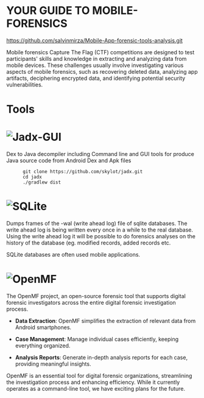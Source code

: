 # YOUR GUIDE TO MOBILE-FORENSICS
https://github.com/salvinmirza/Mobile-App-forensic-tools-analysis.git

Mobile forensics Capture The Flag (CTF) competitions are designed to test participants' skills and knowledge in extracting and analyzing data from mobile devices. These challenges usually involve investigating various aspects of mobile forensics, such as recovering deleted data, analyzing app artifacts, deciphering encrypted data, and identifying potential security vulnerabilities.

# Tools

# ![Jadx-GUI](https://github.com/wlcaption/jadx_gui.git)
   
Dex to Java decompiler including Command line and GUI tools for produce Java source code from Android Dex and Apk files
    
```
      git clone https://github.com/skylot/jadx.git
      cd jadx
      ./gradlew dist
   ```
# ![SQLite](https://github.com/dutchcoders/forensics-sqlite.git)

   Dumps frames of the -wal (write ahead log) file of sqlite databases. The write ahead log is being written every once in a while to the real database. Using the write ahead log it will be possible to do forensics analyses on the history of the database (eg. modified records, added records etc.

   SQLite databases are often used mobile applications.
# ![OpenMF](https://github.com/scorelab/OpenMF.git)

The OpenMF project, an open-source forensic tool that supports digital forensic investigators across the entire digital forensic investigation process.

- **Data Extraction**: OpenMF simplifies the extraction of relevant data from Android smartphones.

- **Case Management**: Manage individual cases efficiently, keeping everything organized.

- **Analysis Reports**: Generate in-depth analysis reports for each case, providing meaningful insights.

OpenMF is an essential tool for digital forensic organizations, streamlining the investigation process and enhancing efficiency. While it currently operates as a command-line tool, we have exciting plans for the future.

#
